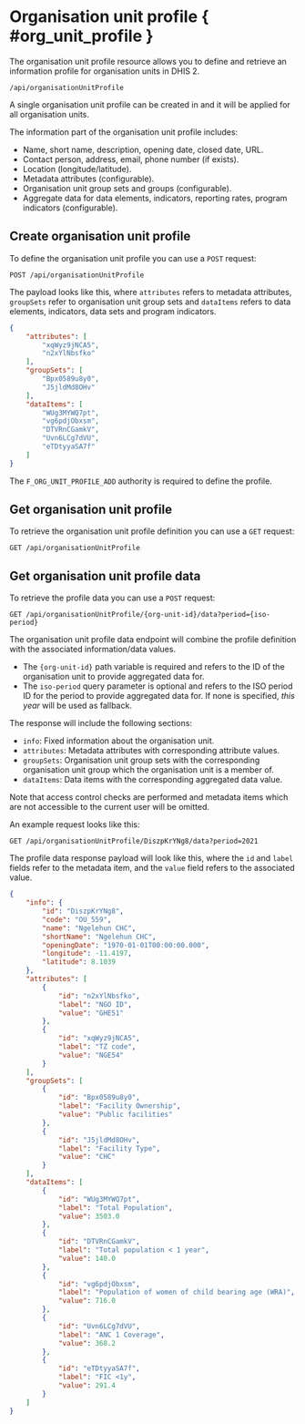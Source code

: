 # Organisation unit profile { #org_unit_profile }

The organisation unit profile resource allows you to define and retrieve an information profile for organisation units in DHIS 2.

```
/api/organisationUnitProfile
```

A single organisation unit profile can be created in and it will be applied for all organisation units.

The information part of the organisation unit profile includes:

- Name, short name, description, opening date, closed date, URL.
- Contact person, address, email, phone number (if exists).
- Location (longitude/latitude).
- Metadata attributes (configurable).
- Organisation unit group sets and groups (configurable).
- Aggregate data for data elements, indicators, reporting rates, program indicators (configurable). 

## Create organisation unit profile

To define the organisation unit profile you can use a `POST` request:

```
POST /api/organisationUnitProfile
```

The payload looks like this, where `attributes` refers to metadata attributes,  `groupSets` refer to organisation unit group sets and `dataItems` refers to data elements, indicators, data sets and program indicators.

```json
{
    "attributes": [
        "xqWyz9jNCA5",
        "n2xYlNbsfko"
    ],
    "groupSets": [
        "Bpx0589u8y0",
        "J5jldMd8OHv"
    ],
    "dataItems": [
        "WUg3MYWQ7pt",
        "vg6pdjObxsm",
        "DTVRnCGamkV",
        "Uvn6LCg7dVU",
        "eTDtyyaSA7f"        
    ]
}
```

The `F_ORG_UNIT_PROFILE_ADD` authority is required to define the profile.

## Get organisation unit profile

To retrieve the organisation unit profile definition you can use a `GET` request:

```
GET /api/organisationUnitProfile
```

## Get organisation unit profile data

To retrieve the profile data you can use a `POST` request:

```
GET /api/organisationUnitProfile/{org-unit-id}/data?period={iso-period}
```

The organisation unit profile data endpoint will combine the profile definition with the associated information/data values. 

* The `{org-unit-id}` path variable is required and refers to the ID of the organisation unit to provide aggregated data for.
* The `iso-period` query parameter is optional and refers to the ISO period ID for the period to provide aggregated data for. If none is specified, _this year_ will be used as fallback.

The response will include the following sections:

* `info`: Fixed information about the organisation unit.
* `attributes`: Metadata attributes with corresponding attribute values.
* `groupSets`: Organisation unit group sets with the corresponding organisation unit group which the organisation unit is a member of.
* `dataItems`: Data items with the corresponding aggregated data value.

Note that access control checks are performed and metadata items which are not accessible to the current user will be omitted.

An example request looks like this:

```
GET /api/organisationUnitProfile/DiszpKrYNg8/data?period=2021
```

The profile data response payload will look like this, where the `id` and `label` fields refer to the metadata item, and the `value` field refers to the associated value.

```json
{
    "info": {
        "id": "DiszpKrYNg8",
        "code": "OU_559",
        "name": "Ngelehun CHC",
        "shortName": "Ngelehun CHC",
        "openingDate": "1970-01-01T00:00:00.000",
        "longitude": -11.4197,
        "latitude": 8.1039
    },
    "attributes": [
        {
            "id": "n2xYlNbsfko",
            "label": "NGO ID",
            "value": "GHE51"
        },
        {
            "id": "xqWyz9jNCA5",
            "label": "TZ code",
            "value": "NGE54"
        }
    ],
    "groupSets": [
        {
            "id": "Bpx0589u8y0",
            "label": "Facility Ownership",
            "value": "Public facilities"
        },
        {
            "id": "J5jldMd8OHv",
            "label": "Facility Type",
            "value": "CHC"
        }
    ],
    "dataItems": [
        {
            "id": "WUg3MYWQ7pt",
            "label": "Total Population",
            "value": 3503.0
        },
        {
            "id": "DTVRnCGamkV",
            "label": "Total population < 1 year",
            "value": 140.0
        },
        {
            "id": "vg6pdjObxsm",
            "label": "Population of women of child bearing age (WRA)",
            "value": 716.0
        },
        {
            "id": "Uvn6LCg7dVU",
            "label": "ANC 1 Coverage",
            "value": 368.2
        },
        {
            "id": "eTDtyyaSA7f",
            "label": "FIC <1y",
            "value": 291.4
        }
    ]
}
```

